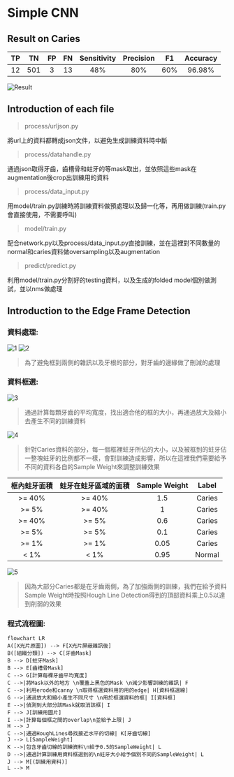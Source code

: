 # Simple CNN

## Result on Caries

| TP | TN | FP | FN | Sensitivity | Precision | F1 | Accuracy |
|:----------:|:----------:|:----------:|:----------:|:----------:|:----------:|:----------:|:----------:|
| 12 | 501 | 3 | 13 | 48% | 80% | 60% | 96.98% |

![Result](https://github.com/jasonyeong/CariesDetection/blob/master/Edge%20Frame%20Detection/result/result.jpg?raw=true "Result")

## Introduction of each file

> process/urljson.py

將url上的資料都轉成json文件，以避免生成訓練資料時中斷

> process/datahandle.py

通過json取得牙齒，齒槽骨和蛀牙的等mask取出，並依照這些mask在augmentation後crop出訓練用的資料

> process/data_input.py

用model/train.py訓練時將訓練資料做預處理以及歸一化等，再用做訓練(train.py會直接使用，不需要呼叫)

> model/train.py

配合network.py以及process/data_input.py直接訓練，並在這裡對不同數量的normal和caries資料做oversampling以及augmentation

> predict/predict.py

利用model/train.py分割好的testing資料，以及生成的folded model個別做測試，並以nms做處理

## Introduction to the Edge Frame Detection

### 資料處理:	

![1](https://github.com/jasonyeong/CariesDetection/blob/master/Edge%20Frame%20Detection/README_IMG/1.jpg?raw=true "1")
![2](https://github.com/jasonyeong/CariesDetection/blob/master/Edge%20Frame%20Detection/README_IMG/2.jpg?raw=true "2")
> 為了避免框到兩側的雜訊以及牙根的部分，對牙齒的邊緣做了刪減的處理

### 資料框選:	

![3](https://github.com/jasonyeong/CariesDetection/blob/master/Edge%20Frame%20Detection/README_IMG/3.jpg?raw=true "3")
> 通過計算每顆牙齒的平均寬度，找出適合他的框的大小，再通過放大及縮小去產生不同的訓練資料

![4](https://github.com/jasonyeong/CariesDetection/blob/master/Edge%20Frame%20Detection/README_IMG/4.jpg?raw=true "4")
> 針對Caries資料的部分，每一個框裡蛀牙所佔的大小，以及被框到的蛀牙佔一整塊蛀牙的比例都不一樣，會對訓練造成影響，所以在這裡我們需要給予不同的資料各自的Sample Weight來調整訓練效果 

| 框內蛀牙面積 | 蛀牙在蛀牙區域的面積 | Sample Weight | Label |
|:----------:|:----------:|:----------:|:----------:|
| >= 40% | >= 40% | 1.5 | Caries |
| >= 5% | >= 40% | 1 | Caries |
| >= 40% | >= 5% | 0.6 | Caries |
| >= 5% | >= 5% | 0.1 | Caries |
| >= 1% | >= 1% | 0.05 | Caries |
| <  1% | <  1% | 0.95 | Normal |

![5](https://github.com/jasonyeong/CariesDetection/blob/master/Edge%20Frame%20Detection/README_IMG/5.jpg?raw=true "5")
> 因為大部分Caries都是在牙齒兩側，為了加強兩側的訓練，我們在給予資料Sample Weight時按照Hough Line Detection得到的頂部資料乘上0.5以達到削弱的效果

### 程式流程圖:

```mermaid
flowchart LR
A([X光片原圖]) --> F[X光片屏蔽雜訊後]
B([組織分類]) --> C[牙齒Mask]
B --> D[蛀牙Mask]
B --> E[齒槽骨Mask]
C --> G[計算每棵牙齒平均寬度]
C -->|將Mask以外的地方 \n覆蓋上黑色的Mask \n減少影響訓練的雜訊| F
C -->|利用erode和canny \n取得框選資料用的用的edge| H[資料框選線]
G -->|通過放大和縮小產生不同尺寸 \n用於框選資料的框| I[資料框]
E -->|偵測到大部分該Mask就取消該框| I
F --> J[訓練用圖片]
I -->|計算每個框之間的overlap\n並給予上限| J
H --> J
C -->|通過HoughLines尋找接近水平的切線| K[牙齒切線]
J --> L[SampleWeight]
K -->|包含牙齒切線的訓練資料\n給予0.5的SampleWeight| L
D -->|通過計算訓練用資料框選到的\n蛀牙大小給予個別不同的SampleWeight| L
J --> M[(訓練用資料)]
L --> M
```
